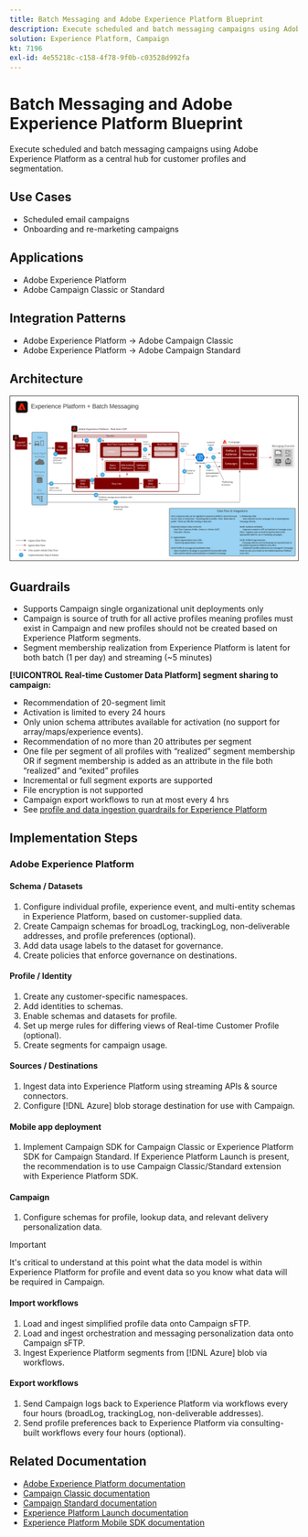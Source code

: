 ```yaml
---
title: Batch Messaging and Adobe Experience Platform Blueprint
description: Execute scheduled and batch messaging campaigns using Adobe Experience Platform as a central hub for customer profiles and segmentation.
solution: Experience Platform, Campaign
kt: 7196
exl-id: 4e55218c-c158-4f78-9f0b-c03528d992fa
---
```

# Batch Messaging and Adobe Experience Platform Blueprint

Execute scheduled and batch messaging campaigns using Adobe Experience Platform as a central hub for customer profiles and segmentation.

## Use Cases

* Scheduled email campaigns
* Onboarding and re-marketing campaigns

## Applications

* Adobe Experience Platform
* Adobe Campaign Classic or Standard

## Integration Patterns

* Adobe Experience Platform → Adobe Campaign Classic
* Adobe Experience Platform → Adobe Campaign Standard

## Architecture

<img src="assets/aepbatch.svg" alt="Reference architecture for the Batch Messaging and Adobe Experience Platform scenario" style="border:1px solid #4a4a4a" />

## Guardrails

* Supports Campaign single organizational unit deployments only
* Campaign is source of truth for all active profiles meaning profiles must exist in Campaign and new profiles should not be created based on Experience Platform segments.
* Segment membership realization from Experience Platform is latent for both batch (1 per day) and streaming (~5 minutes)

**[!UICONTROL Real-time Customer Data Platform] segment sharing to campaign:**

* Recommendation of 20-segment limit
* Activation is limited to every 24 hours
* Only union schema attributes available for activation (no support for array/maps/experience events). 
* Recommendation of no more than 20 attributes per segment
* One file per segment of all profiles with “realized” segment membership OR if segment membership is added as an attribute in the file both “realized” and “exited” profiles
* Incremental or full segment exports are supported
* File encryption is not supported
* Campaign export workflows to run at most every 4 hrs
* See [profile and data ingestion guardrails for Experience Platform](https://experienceleague.adobe.com/docs/experience-platform/profile/guardrails.html)

## Implementation Steps

### Adobe Experience Platform

#### Schema / Datasets

1.  Configure individual profile, experience event, and multi-entity schemas in Experience Platform, based on customer-supplied data.
1.  Create Campaign schemas for broadLog, trackingLog, non-deliverable addresses, and profile preferences (optional).
1.  Add data usage labels to the dataset for governance.
1.  Create policies that enforce governance on destinations.

#### Profile / Identity

1.  Create any customer-specific namespaces.
1.  Add identities to schemas.
1.  Enable schemas and datasets for profile.
1.  Set up merge rules for differing views of Real-time Customer Profile (optional).
1.  Create segments for campaign usage.

#### Sources / Destinations

1.  Ingest data into Experience Platform using streaming APIs & source connectors.
1.  Configure [!DNL Azure] blob storage destination for use with Campaign.

#### Mobile app deployment

1.  Implement Campaign SDK for Campaign Classic or Experience Platform SDK for Campaign Standard. If Experience Platform Launch is present, the recommendation is to use Campaign Classic/Standard extension with Experience Platform SDK.

#### Campaign

1.  Configure schemas for profile, lookup data, and relevant delivery personalization data.
    
>[!IMPORTANT]
>
>It's critical to understand at this point what the data model is within Experience Platform for profile and event data so you know what data will be required in Campaign.
    
#### Import workflows

1.  Load and ingest simplified profile data onto Campaign sFTP.
1.  Load and ingest orchestration and messaging personalization data onto Campaign sFTP.
1.  Ingest Experience Platform segments from [!DNL Azure] blob via workflows.

#### Export workflows

1.  Send Campaign logs back to Experience Platform via workflows every four hours (broadLog, trackingLog, non-deliverable addresses).
1.  Send profile preferences back to Experience Platform via consulting-built workflows every four hours (optional).


## Related Documentation

* [Adobe Experience Platform documentation](https://experienceleague.adobe.com/docs/experience-platform.html?lang=en)
* [Campaign Classic documentation](https://experienceleague.adobe.com/docs/campaign-classic.html?lang=en)
* [Campaign Standard documentation](https://experienceleague.adobe.com/docs/campaign-standard.html?lang=en)
* [Experience Platform Launch documentation](https://experienceleague.adobe.com/docs/launch.html?lang=en)
* [Experience Platform Mobile SDK documentation](https://experienceleague.adobe.com/docs/mobile.html?lang=en)
